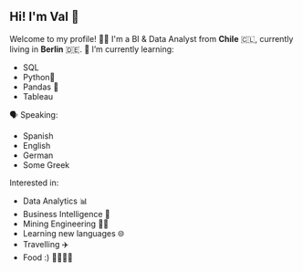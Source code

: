 ## Hi! I'm Val 🌹

Welcome to my profile! 🦑🦀
I'm a BI & Data Analyst from **Chile** 🇨🇱, currently living in **Berlin** 🇩🇪.
🔭 I’m currently learning:
- SQL
- Python🐍
- Pandas 🐼
- Tableau

🗣️ Speaking:
- Spanish
- English
- German
- Some Greek

Interested in:
- Data Analytics 📊
- Business Intelligence 📐
- Mining Engineering 👷‍♀️
- Learning new languages 🌐
- Travelling ✈️
- Food :) 🍝🍜🍣🌭

